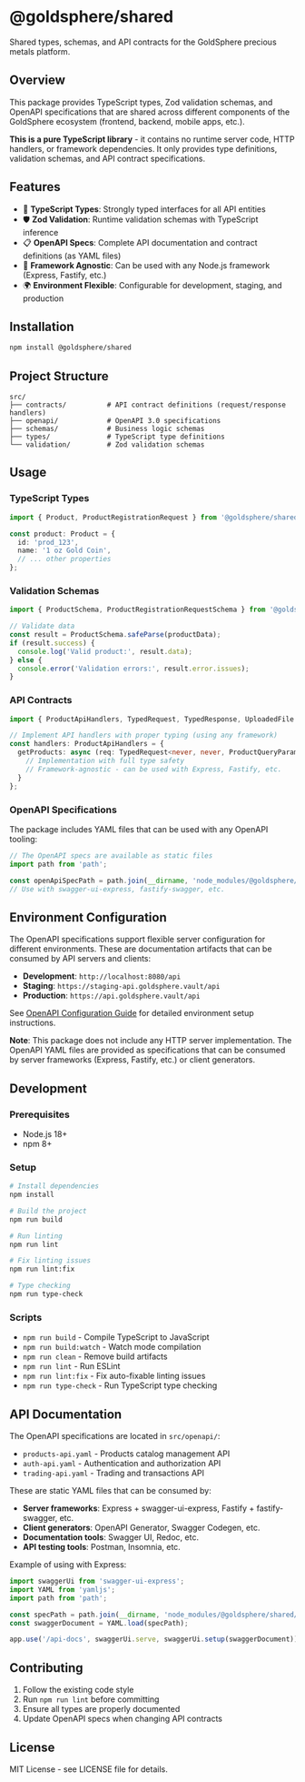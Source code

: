 # @goldsphere/shared

Shared types, schemas, and API contracts for the GoldSphere precious metals platform.

## Overview

This package provides TypeScript types, Zod validation schemas, and OpenAPI specifications that are shared across different components of the GoldSphere ecosystem (frontend, backend, mobile apps, etc.).

**This is a pure TypeScript library** - it contains no runtime server code, HTTP handlers, or framework dependencies. It only provides type definitions, validation schemas, and API contract specifications.

## Features

- 🔷 **TypeScript Types**: Strongly typed interfaces for all API entities
- 🛡️ **Zod Validation**: Runtime validation schemas with TypeScript inference
- 📋 **OpenAPI Specs**: Complete API documentation and contract definitions (as YAML files)
- 🧩 **Framework Agnostic**: Can be used with any Node.js framework (Express, Fastify, etc.)
- 🌍 **Environment Flexible**: Configurable for development, staging, and production

## Installation

```bash
npm install @goldsphere/shared
```

## Project Structure

```
src/
├── contracts/          # API contract definitions (request/response handlers)
├── openapi/            # OpenAPI 3.0 specifications
├── schemas/            # Business logic schemas
├── types/              # TypeScript type definitions
└── validation/         # Zod validation schemas
```

## Usage

### TypeScript Types

```typescript
import { Product, ProductRegistrationRequest } from '@goldsphere/shared/types/products';

const product: Product = {
  id: 'prod_123',
  name: '1 oz Gold Coin',
  // ... other properties
};
```

### Validation Schemas

```typescript
import { ProductSchema, ProductRegistrationRequestSchema } from '@goldsphere/shared/validation/product-schemas';

// Validate data
const result = ProductSchema.safeParse(productData);
if (result.success) {
  console.log('Valid product:', result.data);
} else {
  console.error('Validation errors:', result.error.issues);
}
```

### API Contracts

```typescript
import { ProductApiHandlers, TypedRequest, TypedResponse, UploadedFile } from '@goldsphere/shared/contracts/product-api';

// Implement API handlers with proper typing (using any framework)
const handlers: ProductApiHandlers = {
  getProducts: async (req: TypedRequest<never, never, ProductQueryParams>, res: TypedResponse<ProductsResponse>) => {
    // Implementation with full type safety
    // Framework-agnostic - can be used with Express, Fastify, etc.
  }
};
```

### OpenAPI Specifications

The package includes YAML files that can be used with any OpenAPI tooling:

```typescript
// The OpenAPI specs are available as static files
import path from 'path';

const openApiSpecPath = path.join(__dirname, 'node_modules/@goldsphere/shared/src/openapi/products-api.yaml');
// Use with swagger-ui-express, fastify-swagger, etc.
```

## Environment Configuration

The OpenAPI specifications support flexible server configuration for different environments. These are documentation artifacts that can be consumed by API servers and clients:

- **Development**: `http://localhost:8080/api`
- **Staging**: `https://staging-api.goldsphere.vault/api`
- **Production**: `https://api.goldsphere.vault/api`

See [OpenAPI Configuration Guide](./src/openapi/README.md) for detailed environment setup instructions.

**Note**: This package does not include any HTTP server implementation. The OpenAPI YAML files are provided as specifications that can be consumed by server frameworks (Express, Fastify, etc.) or client generators.

## Development

### Prerequisites

- Node.js 18+
- npm 8+

### Setup

```bash
# Install dependencies
npm install

# Build the project
npm run build

# Run linting
npm run lint

# Fix linting issues
npm run lint:fix

# Type checking
npm run type-check
```

### Scripts

- `npm run build` - Compile TypeScript to JavaScript
- `npm run build:watch` - Watch mode compilation
- `npm run clean` - Remove build artifacts
- `npm run lint` - Run ESLint
- `npm run lint:fix` - Fix auto-fixable linting issues
- `npm run type-check` - Run TypeScript type checking

## API Documentation

The OpenAPI specifications are located in `src/openapi/`:

- `products-api.yaml` - Products catalog management API
- `auth-api.yaml` - Authentication and authorization API  
- `trading-api.yaml` - Trading and transactions API

These are static YAML files that can be consumed by:
- **Server frameworks**: Express + swagger-ui-express, Fastify + fastify-swagger, etc.
- **Client generators**: OpenAPI Generator, Swagger Codegen, etc.
- **Documentation tools**: Swagger UI, Redoc, etc.
- **API testing tools**: Postman, Insomnia, etc.

Example of using with Express:
```typescript
import swaggerUi from 'swagger-ui-express';
import YAML from 'yamljs';
import path from 'path';

const specPath = path.join(__dirname, 'node_modules/@goldsphere/shared/src/openapi/products-api.yaml');
const swaggerDocument = YAML.load(specPath);

app.use('/api-docs', swaggerUi.serve, swaggerUi.setup(swaggerDocument));
```

## Contributing

1. Follow the existing code style
2. Run `npm run lint` before committing
3. Ensure all types are properly documented
4. Update OpenAPI specs when changing API contracts

## License

MIT License - see LICENSE file for details.
